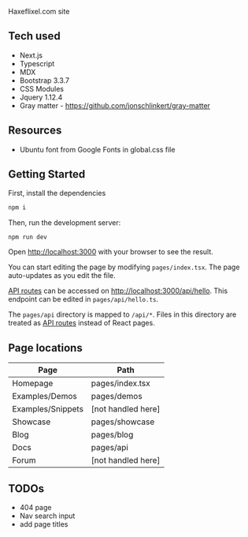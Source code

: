 Haxeflixel.com site

## Tech used

- Next.js
- Typescript
- MDX
- Bootstrap 3.3.7
- CSS Modules
- Jquery 1.12.4
- Gray matter - https://github.com/jonschlinkert/gray-matter

## Resources

- Ubuntu font from Google Fonts in global.css file

## Getting Started

First, install the dependencies
```bash
npm i
```

Then, run the development server:

```ash
npm run dev
```

Open [http://localhost:3000](http://localhost:3000) with your browser to see the result.

You can start editing the page by modifying `pages/index.tsx`. The page auto-updates as you edit the file.

[API routes](https://nextjs.org/docs/api-routes/introduction) can be accessed on [http://localhost:3000/api/hello](http://localhost:3000/api/hello). This endpoint can be edited in `pages/api/hello.ts`.

The `pages/api` directory is mapped to `/api/*`. Files in this directory are treated as [API routes](https://nextjs.org/docs/api-routes/introduction) instead of React pages.

## Page locations

| Page              | Path               |
| ----------------- | ------------------ |
| Homepage          | pages/index.tsx    |
| Examples/Demos    | pages/demos        |
| Examples/Snippets | [not handled here] |
| Showcase          | pages/showcase     |
| Blog              | pages/blog         |
| Docs              | pages/api          |
| Forum             | [not handled here] |


## TODOs
- 404 page
- Nav search input
- add page titles
